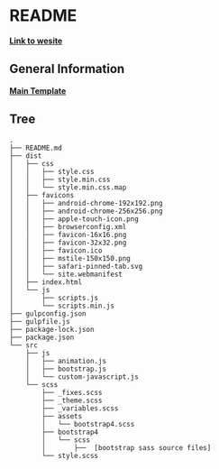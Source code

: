 # README

**[Link to wesite](https://voyages-corsaire.000webhostapp.com/)**

## General Information

**[Main Template](https://unbounce.com/landing-page-template/yonder-video-background/)**

## Tree

```$xslt
.
├── README.md
├── dist
│   ├── css
│   │   ├── style.css
│   │   ├── style.min.css
│   │   └── style.min.css.map
│   ├── favicons
│   │   ├── android-chrome-192x192.png
│   │   ├── android-chrome-256x256.png
│   │   ├── apple-touch-icon.png
│   │   ├── browserconfig.xml
│   │   ├── favicon-16x16.png
│   │   ├── favicon-32x32.png
│   │   ├── favicon.ico
│   │   ├── mstile-150x150.png
│   │   ├── safari-pinned-tab.svg
│   │   └── site.webmanifest
│   ├── index.html
│   └── js
│       ├── scripts.js
│       └── scripts.min.js
├── gulpconfig.json
├── gulpfile.js
├── package-lock.json
├── package.json
└── src
    ├── js
    │   ├── animation.js
    │   ├── bootstrap.js
    │   └── custom-javascript.js
    └── scss
        ├── _fixes.scss
        ├── _theme.scss
        ├── _variables.scss
        ├── assets
        │   └── bootstrap4.scss
        ├── bootstrap4
        │   └── scss
        │       ├──  [bootstrap sass source files]
        └── style.scss
```
